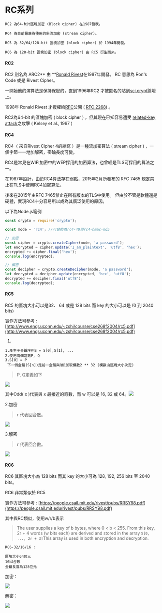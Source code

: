 # RC系列

```
RC2 為64-bit區塊加密 (Block cipher) 在1987發表。

RC4 為目前最廣為使用的串流加密 (stream cipher)。

RC5 為 32/64/128-bit 區塊加密 (block cipher) 於 1994年開發。

RC6 為 128-bit 區塊加密 (block cipher) 由 RC5 衍生而來。
```

#### RC2

RC2  別名為 ARC2** 由 **[Ronald Rivest](https://en.wikipedia.org/wiki/Ron_Rivest)在1987年開發。 RC 意思為 Ron's Code 或是 Rivest Cipher。

一開始他的演算法是保持保密的，直到1996年RC2 才被匿名的貼到[sci.crypt](https://en.wikipedia.org/wiki/Sci.crypt)論壇上。

1998年 Ronald Rivest 才授權給[RFC](https://en.wikipedia.org/wiki/Request_for_Comments)公開 \( [RFC 2268](https://tools.ietf.org/html/2268)\) 。

RC2為64-bit 的區塊加密 \( block cipher \) ，但其現在已知容易遭受 [related-key attack](https://en.wikipedia.org/wiki/Related-key_attack)之攻擊 \( Kelsey et al., 1997 \)

#### RC4

RC4（ 來自Rivest Cipher 4的縮寫 ）是一種流加密算法 \( stream cipher \) ，一個字節一一地加解密，密鑰長度可變。

RC4是常見在WIFI加密中的WEP採用的加密算法，也曾經是TLS可採用的算法之一。

在1987年設計，由於RC4算法存在弱點，2015年2月所發布的 RFC 7465 規定禁止在TLS中使用RC4加密算法。

後來在2015年由RFC 7465禁止在所有版本的TLS中使用。 但由於不管是軟體還是硬體，實現RC4十分容易所以成為其廣泛使用的原因。

以下為Node.js範例

```js
const crypto = require('crypto');

const mode = 'rc4'; //可替換為rc4-40與rc4-hmac-md5

// 加密
const cipher = crypto.createCipher(mode, 'a password');
let encrypted = cipher.update('I_am_plaintext', 'utf8', 'hex');
encrypted += cipher.final('hex');
console.log(encrypted);

// 解密
const decipher = crypto.createDecipher(mode, 'a password');
let decrypted = decipher.update(encrypted, 'hex', 'utf8');
decrypted += decipher.final('utf8');
console.log(decrypted);
```

#### RC5

RC5 的區塊大小可以是32、 64 或是 128 bits 而 key 的大小可以是 \(0 到 2040 bits\)

實作方法可參考 : [http://www.engr.uconn.edu/~zshi/course/cse268f2004/rc5.pdf](http://www.engr.uconn.edu/~zshi/course/cse268f2004/rc5.pdf)

1.

```
1.產生子金鑰序列S = S[0],S[1], ...
2.使用兩個常數P, Q
3.S[0] = P
 下一個金鑰(S[n])是前一金鑰與Q相加取模數2 ** 32 (模數由區塊大小決定)
```

> P, Q定義如下

![](https://easonwang01.gitbooks.io/blockchain-and-cryptography/content/assets/%E8%9E%A2%E5%B9%95%E5%BF%AB%E7%85%A7%202018-02-04%20%E4%B8%8B%E5%8D%8812.44.38.png)

其中Odd\( x \)代表與 x 最接近的奇數，而 w 可以是 16, 32 或 64。![](https://easonwang01.gitbooks.io/blockchain-and-cryptography/content/assets/%E8%9E%A2%E5%B9%95%E5%BF%AB%E7%85%A7%202018-02-04%20%E4%B8%8B%E5%8D%8812.45.31.png)

2.加密

> r 代表回合數。

![](https://easonwang01.gitbooks.io/blockchain-and-cryptography/content/assets/%E8%9E%A2%E5%B9%95%E5%BF%AB%E7%85%A7%202018-02-04%20%E4%B8%8B%E5%8D%8812.21.04.png)

3.解密

> r 代表回合數。

![](https://easonwang01.gitbooks.io/blockchain-and-cryptography/content/assets/%E8%9E%A2%E5%B9%95%E5%BF%AB%E7%85%A7%202018-02-04%20%E4%B8%8B%E5%8D%8812.28.57.png)

#### RC6

RC6 其區塊大小為 128 bits 而其 key 的大小可為 128, 192, 256 bits 至 2040 bits。

RC6 非常類似於 RC5

實作方法可參考 : [https://people.csail.mit.edu/rivest/pubs/RRSY98.pdf](https://people.csail.mit.edu/rivest/pubs/RRSY98.pdf)

其中與RC類似，使用w/r/b表示

> The user supplies a key of b bytes, where 0 &lt; b &lt; 255. From this key, 2r + 4 words \(w bits each\) are derived and stored in the array `S[0, ..., 2r + 3]`This array is used in both encryption and decryption.

```
RC6-32/16/16 :

區塊大小64位元
16回合數
金鑰長度為128位元
```

加密：

![](https://easonwang01.gitbooks.io/blockchain-and-cryptography/content/assets/%E8%9E%A2%E5%B9%95%E5%BF%AB%E7%85%A7%202018-02-04%20%E4%B8%8B%E5%8D%8812.57.52.png)

解密：

![](https://easonwang01.gitbooks.io/blockchain-and-cryptography/content/assets/%E8%9E%A2%E5%B9%95%E5%BF%AB%E7%85%A7%202018-02-04%20%E4%B8%8B%E5%8D%8812.58.01.png)

